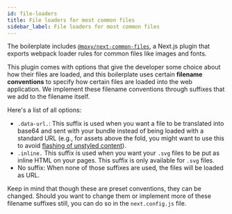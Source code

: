```yaml
---
id: file-loaders
title: File loaders for most common files
sidebar_label: File loaders for most common files
---
```


The boilerplate includes [`@moxy/next-common-files`](https://github.com/moxystudio/next-common-files), a Next.js plugin that exports webpack loader rules for common files like images and fonts.

This plugin comes with options that give the developer some choice about how their files are loaded, and this boilerplate uses certain **filename conventions** to specify how certain files are loaded into the web application.
We implement these filename conventions through suffixes that we add to the filename itself.

Here's a list of all options:

- `.data-url.`: This suffix is used when you want a file to be translated into base64 and sent with your bundle instead of being loaded with a standard URL (e.g., for assets above the fold, you might want to use this to avoid [flashing of unstyled content](https://en.wikipedia.org/wiki/Flash_of_unstyled_content)).
- `.inline.` This suffix is used when you want your `.svg` files to be put as inline HTML on your pages.
This suffix is only available for `.svg` files.
- No suffix: When none of those suffixes are used, the files will be loaded as URL.

Keep in mind that though these are preset conventions, they can be changed.
Should you want to change them or implement more of these filename suffixes still, you can do so in the `next.config.js` file.